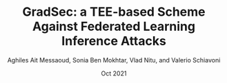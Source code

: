 ---
type: inproceedings
title: "GradSec: a TEE-based Scheme Against Federated Learning Inference Attacks"
name : gradsec
date: Oct 2021
author: Aghiles Ait Messaoud, Sonia Ben Mokhtar, Vlad Nitu, and Valerio Schiavoni
booktitle: Proceedings of First Workshop on Systems Challenges in Reliable and Secure Federated Learning (ResilientFL '21)
publisher: Association for Computing Machinery
publisher_url: https://dl.acm.org/doi/proceedings/10.1145/3477114
location: New York, NY, USA 
pages: 10–12
doi: https://doi.org/10.1145/3477114.3488763
---